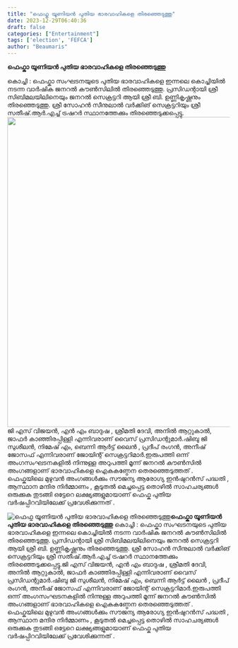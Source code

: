 ```yaml
---
title: "ഫെഫ്ക യൂണിയൻ പുതിയ ഭാരവാഹികളെ തിരഞ്ഞെടുത്തു"
date: 2023-12-29T06:40:36
draft: false
categories: ["Entertainment"]
tags: ['election', 'FEFCA']
author: "Beaumaris"
---
```


<strong>ഫെഫ്കാ യൂണിയൻ പുതിയ ഭാരവാഹികളെ തിരഞ്ഞെടുത്തു</strong>

കൊച്ചി : ഫെഫ്കാ സംഘടനയുടെ പുതിയ ഭാരവാഹികളെ ഇന്നലെ കൊച്ചിയിൽ നടന്ന വാർഷിക ജനറൽ കൗൺസിലിൽ തിരഞ്ഞെടുത്തു. പ്രസിഡന്റായി ശ്രീ സിബിമലയിലിനെയും ജനറൽ സെക്രട്ടറി ആയി ശ്രീ ബി. ഉണ്ണികൃഷ്ണനും തിരഞ്ഞെടുത്തു. ശ്രീ സോഹൻ സീനുലാൽ വർക്കിങ് സെക്രട്ടറിയും ശ്രീ സതീഷ്.ആർ.എച്ച് ട്രഷറർ സ്ഥാനത്തേക്കും തിരഞ്ഞെടുക്കപ്പെട്ടു.<img class="size-full wp-image-435939 aligncenter" src="https://cdn.boolokam.com/articles/2023/12/wfwwfwfwfwf.jpg" alt="" width="526" height="701" />ജി എസ്‌ വിജയൻ, എൻ എം ബാദുഷ , ശ്രീമതി ദേവി, അനിൽ ആറ്റുകാൽ, ജാഫർ കാഞ്ഞിരപ്പിള്ളി എന്നിവരാണ് വൈസ് പ്രസിഡന്റുമാർ.ഷിബു ജി സുശീലൻ, നിമേഷ് എം, ബെന്നി ആർട്ട്‌ ലൈൻ , പ്രദീപ്‌ രംഗൻ, അനീഷ് ജോസഫ് എന്നിവരാണ് ജോയിന്റ് സെക്രട്ടറിമാർ.ഇരുപത്തി ഒന്ന് അംഗസംഘടനകളിൽ നിന്നുള്ള അറുപത്തി മൂന്ന് ജനറൽ കൗൺസിൽ അംഗങ്ങളാണ് ഭാരവാഹികളെ ഐകകണ്ഠേന തെരഞ്ഞെടുത്തത് . ഫെഫ്കയിലെ മുഴുവൻ അംഗങ്ങൾക്കും സൗജന്യ ആരോഗ്യ ഇൻഷുറൻസ് പദ്ധതി , ആസ്ഥാന മന്ദിര നിർമ്മാണം , കൂടുതൽ മെച്ചപ്പെട്ട തൊഴിൽ സാഹചര്യങ്ങൾ ഒരുക്കുക തുടങ്ങി ഒട്ടേറെ ലക്ഷ്യങ്ങളുമായാണ് ഫെഫ്ക പുതിയ വർഷപ്പിറവിയിലേക്ക് പ്രവേശിക്കുന്നത് .


![ഫെഫ്ക യൂണിയൻ പുതിയ ഭാരവാഹികളെ തിരഞ്ഞെടുത്തു](https://cdn.boolokam.com/articles/2023/12/wfwwfwfwfwf.jpg)**ഫെഫ്കാ യൂണിയൻ പുതിയ ഭാരവാഹികളെ തിരഞ്ഞെടുത്തു** കൊച്ചി : ഫെഫ്കാ സംഘടനയുടെ പുതിയ ഭാരവാഹികളെ ഇന്നലെ കൊച്ചിയിൽ നടന്ന വാർഷിക ജനറൽ കൗൺസിലിൽ തിരഞ്ഞെടുത്തു. പ്രസിഡന്റായി ശ്രീ സിബിമലയിലിനെയും ജനറൽ സെക്രട്ടറി ആയി ശ്രീ ബി. ഉണ്ണികൃഷ്ണനും തിരഞ്ഞെടുത്തു. ശ്രീ സോഹൻ സീനുലാൽ വർക്കിങ് സെക്രട്ടറിയും ശ്രീ സതീഷ്.ആർ.എച്ച് ട്രഷറർ സ്ഥാനത്തേക്കും തിരഞ്ഞെടുക്കപ്പെട്ടു.ജി എസ്‌ വിജയൻ, എൻ എം ബാദുഷ , ശ്രീമതി ദേവി, അനിൽ ആറ്റുകാൽ, ജാഫർ കാഞ്ഞിരപ്പിള്ളി എന്നിവരാണ് വൈസ് പ്രസിഡന്റുമാർ.ഷിബു ജി സുശീലൻ, നിമേഷ് എം, ബെന്നി ആർട്ട്‌ ലൈൻ , പ്രദീപ്‌ രംഗൻ, അനീഷ് ജോസഫ് എന്നിവരാണ് ജോയിന്റ് സെക്രട്ടറിമാർ.ഇരുപത്തി ഒന്ന് അംഗസംഘടനകളിൽ നിന്നുള്ള അറുപത്തി മൂന്ന് ജനറൽ കൗൺസിൽ അംഗങ്ങളാണ് ഭാരവാഹികളെ ഐകകണ്ഠേന തെരഞ്ഞെടുത്തത് . ഫെഫ്കയിലെ മുഴുവൻ അംഗങ്ങൾക്കും സൗജന്യ ആരോഗ്യ ഇൻഷുറൻസ് പദ്ധതി , ആസ്ഥാന മന്ദിര നിർമ്മാണം , കൂടുതൽ മെച്ചപ്പെട്ട തൊഴിൽ സാഹചര്യങ്ങൾ ഒരുക്കുക തുടങ്ങി ഒട്ടേറെ ലക്ഷ്യങ്ങളുമായാണ് ഫെഫ്ക പുതിയ വർഷപ്പിറവിയിലേക്ക് പ്രവേശിക്കുന്നത് .
